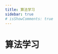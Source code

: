 ```yaml
---
title: 算法学习
sidebar: true
# isShowComments: true
---
```


# 算法学习

<ClientOnly>
<title-pv/>
</ClientOnly>











<ClientOnly>
  <leave/>
</ClientOnly/>